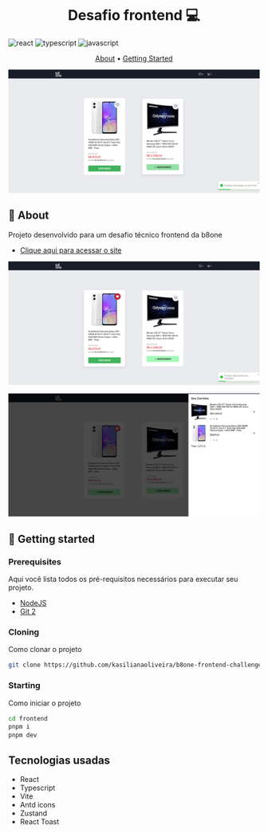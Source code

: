 [JAVASCRIPT__BADGE]: https://img.shields.io/badge/Javascript-000?style=for-the-badge&logo=javascript
[TYPESCRIPT__BADGE]: https://img.shields.io/badge/typescript-D4FAFF?style=for-the-badge&logo=typescript
[REACT__BADGE]: https://img.shields.io/badge/React-005CFE?style=for-the-badge&logo=react
[PROJECT__BADGE]: './assets/dashboard.png'
[PROJECT__URL]: https://desafio-fullstack-seven.vercel.app

<h1 align="center" style="font-weight: bold;">Desafio frontend 💻</h1>

![react][REACT__BADGE]
![typescript][TYPESCRIPT__BADGE]
![javascript][JAVASCRIPT__BADGE]

<p align="center">
 <a href="#about">About</a> • 
 <a href="#started">Getting Started</a> 
</p>

<p align="center">
    <img src="public/assets/image-01.png" alt="Home" width="700px">
</p>

<h2 id="started">📌 About</h2>

Projeto desenvolvido para um desafio técnico frontend da b8one

- [Clique aqui para acessar o site](https://b8one-frontend-challenge.vercel.app/)
 <p align="center">
    <img src="public/assets/image-02.png" alt="Image" width="700px">
</p>
 <p align="center">
    <img src="public/assets/image-03.png" alt="Image" width="700px">
</p>


<h2 id="started">🚀 Getting started</h2>

<h3>Prerequisites</h3>

Aqui você lista todos os pré-requisitos necessários para executar seu projeto.

- [NodeJS](https://github.com/)
- [Git 2](https://github.com)

<h3>Cloning</h3>

Como clonar o projeto

```bash
git clone https://github.com/kasilianaoliveira/b8one-frontend-challenge
```

<h3>Starting</h3>

Como iniciar o projeto

```bash
cd frontend
pnpm i
pnpm dev
```

## Tecnologias usadas

- React
- Typescript
- Vite
- Antd icons
- Zustand
- React Toast
